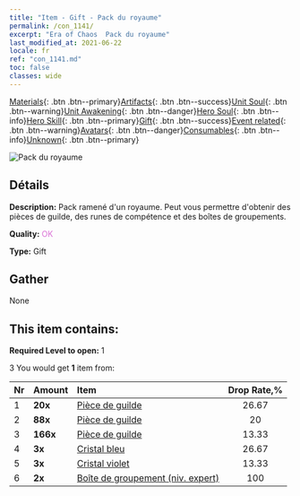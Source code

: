 ```yaml
---
title: "Item - Gift - Pack du royaume"
permalink: /con_1141/
excerpt: "Era of Chaos  Pack du royaume"
last_modified_at: 2021-06-22
locale: fr
ref: "con_1141.md"
toc: false
classes: wide
---
```

 [Materials](/ItemsFR/){: .btn .btn--primary}[Artifacts](/ItemsFR/Artifacts/){: .btn .btn--success}[Unit Soul](/ItemsFR/UnitSoul/){: .btn .btn--warning}[Unit Awakening](/ItemsFR/UnitAwakening/){: .btn .btn--danger}[Hero Soul](/ItemsFR/HeroSoul/){: .btn .btn--info}[Hero Skill](/ItemsFR/HeroSkill/){: .btn .btn--primary}[Gift](/ItemsFR/Gift/){: .btn .btn--success}[Event related](/ItemsFR/Events/){: .btn .btn--warning}[Avatars](/ItemsFR/Avatars/){: .btn .btn--danger}[Consumables](/ItemsFR/Consumables/){: .btn .btn--info}[Unknown](/ItemsFR/Unknown/){: .btn .btn--primary}

 ![Pack du royaume](/images/t/i_907002.png)

## Détails
 **Description:** Pack ramené d'un royaume. Peut vous permettre d'obtenir des pièces de guilde, des runes de compétence et des boîtes de groupements.

 **Quality:** <span style="color: #DA70D6">OK</span>

 **Type:** Gift

## Gather

  None

## This item contains:

 **Required Level to open:** 1

 3 You would get **1** item  from:

  | Nr | Amount |     Item    | Drop Rate,% |
  |:---|:-------|:------------|:---------:|
  | 1 |  **20x** | [Pièce de guilde](/ItemsFR/con_896/) | 26.67 | 
  | 2 |  **88x** | [Pièce de guilde](/ItemsFR/con_896/) | 20 | 
  | 3 |  **166x** | [Pièce de guilde](/ItemsFR/con_896/) | 13.33 | 
  | 4 |  **3x** | [Cristal bleu](/ItemsFR/con_716/) | 26.67 | 
  | 5 |  **3x** | [Cristal violet](/ItemsFR/con_720/) | 13.33 | 
  | 6 |  **2x** | [Boîte de groupement (niv. expert)](/ItemsFR/con_770/) | 100 | 
